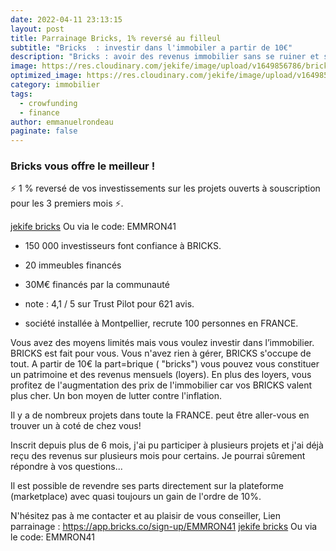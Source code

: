 ```yaml
---
date: 2022-04-11 23:13:15
layout: post
title: Parrainage Bricks, 1% reversé au filleul
subtitle: "Bricks  : investir dans l'immobiler a partir de 10€"
description: "Bricks : avoir des revenus immobilier sans se ruiner et sans emprunter"
image: https://res.cloudinary.com/jekife/image/upload/v1649856786/bricks_t37jox.jpg
optimized_image: https://res.cloudinary.com/jekife/image/upload/v1649856786/bricks_t37jox.jpg
category: immobilier
tags:
  - crowfunding
  - finance
author: emmanuelrondeau
paginate: false
---
```

### Bricks vous offre le meilleur !

⚡ 1 % reversé de vos investissements sur les projets ouverts à souscription pour les 3 premiers mois ⚡.

[jekife bricks](https://app.bricks.co/sign-up/EMMRON41)
Ou via le code: EMMRON41

- 150 000 investisseurs font confiance à BRICKS.
- 20 immeubles financés
- 30M€ financés par la communauté

- note : 4,1 / 5 sur Trust Pilot pour 621 avis.
- société installée à Montpellier, recrute 100 personnes en FRANCE.


Vous avez des moyens limités mais vous voulez investir dans l’immobilier. BRICKS est fait pour vous. Vous n'avez rien à gérer, BRICKS s'occupe de tout.
A partir de 10€ la part=brique ( "bricks") vous pouvez vous constituer un patrimoine et des revenus mensuels (loyers).
En plus des loyers, vous profitez de l'augmentation des prix de l'immobilier car vos BRICKS valent plus cher. Un bon moyen de lutter contre l'inflation.

Il y a de nombreux projets dans toute la FRANCE. peut être aller-vous en trouver un à coté de chez vous!

Inscrit depuis plus de 6 mois, j'ai pu participer à plusieurs projets et j'ai déjà reçu des revenus sur plusieurs mois pour certains. Je pourrai sûrement répondre à vos questions...

Il est possible de revendre ses parts directement sur la plateforme (marketplace) avec quasi toujours un gain de l'ordre de 10%.


N'hésitez pas à me contacter et au plaisir de vous conseiller,
Lien parrainage : https://app.bricks.co/sign-up/EMMRON41
[jekife bricks](https://app.bricks.co/sign-up/EMMRON41)
Ou via le code: EMMRON41
